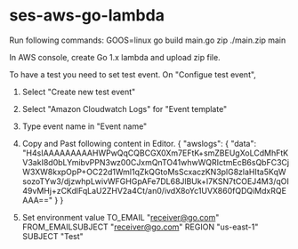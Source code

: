 # ses-aws-go-lambda

Run following commands:
GOOS=linux go build main.go
zip ./main.zip main

In AWS console, create Go 1.x lambda and upload zip file.

To have a test you need to set test event.
On "Configue test event", 
1. Select "Create new test event"
2. Select "Amazon Cloudwatch Logs" for "Event template"
3. Type event name in "Event name"
4. Copy and Past following content in Editor.
{
  "awslogs": {
    "data": "H4sIAAAAAAAAAHWPwQqCQBCGX0Xm7EFtK+smZBEUgXoLCdMhFtKV3akI8d0bLYmibvPPN3wz00CJxmQnTO41whwWQRIctmEcB6sQbFC3CjW3XW8kxpOpP+OC22d1Wml1qZkQGtoMsScxaczKN3plG8zlaHIta5KqWsozoTYw3/djzwhpLwivWFGHGpAFe7DL68JlBUk+l7KSN7tCOEJ4M3/qOI49vMHj+zCKdlFqLaU2ZHV2a4Ct/an0/ivdX8oYc1UVX860fQDQiMdxRQEAAA=="
  }
}

5. Set environment value
TO_EMAIL "receiver@go.com"
FROM_EMAILSUBJECT "receiver@go.com"
REGION "us-east-1"
SUBJECT "Test"
